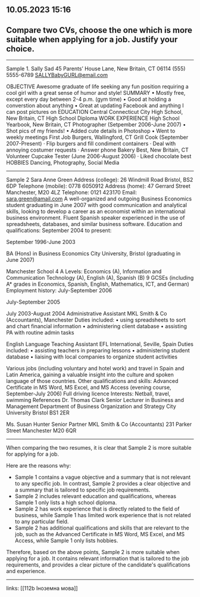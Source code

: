 ## 10.05.2023 15:16

## Compare two CVs, choose the one which is more suitable when applying for a job. Justify your choice.

---

Sample 1.
Sally Sad
45 Parents’ House Lane, New Britain, CT 06114
(555) 5555-6789 SALLYBabyGURL@email.com

OBJECTIVE
Awesome graduate of life seeking any fun position requiring a cool girl with a great sense of humor and style!
SUMMARY
• Mostly free, except every day between 2-4 p.m. (gym time)
• Good at holding a converstion about anything
• Great at updating Facebook and anything I can post pictures on
EDUCATION
Central Connecticut City High School, New Britain, CT
High School Diploma
WORK EXPERIENCE
High School Yearbook, New Britain, CT
Photographer (Setpember 2006-June 2007)
• Shot pics of my friends!
• Added cute details in Photoshop
• Went to weekly meetings
First Job Burgers, Wallingford, CT
Grill Cook (September 2007-Present)
· Flip burgers and fill condiment containers
· Deal with annoying costumer requests
· Answer phone
Bakery Best, New Britain, CT
Volunteer Cupcake Tester (June 2006-August 2006)
· Liked chocolate best
HOBBIES
Dancing, Photography, Social Media

---

Sample 2
Sara Anne Green
Address (college):
26 Windmill Road
Bristol, BS2 6DP
Telephone (mobile): 0778 6050912
Address (home):
47 Gerrard Street
Manchester, M20 4LZ
Telephone: 0121 423170
Email:
sara.green@amail.com
A well-organized and outgoing Business Economics student graduating in June 2007 with good communication and analytical skills, looking to develop a career as an economist within an international business environment. Fluent Spanish speaker experienced in the use of spreadsheets, databases, and similar business software.
Education and qualifications:
September 2004 to present:

September 1996-June 2003

BA (Hons) in Business Economics
City University, Bristol
(graduating in June 2007)

Manchester School
4 A Levels: Economics (A),
Information and Communication Technology (A), English (A), Spanish (B)
9 GCSEs (including A\* grades in Economics, Spanish, English, Mathematics, ICT, and German)
Employment history:
July-September 2006

July-September 2005

July 2003-August 2004
Administrative Assistant
MKL Smith & Co (Accountants), Manchester
Duties included:
• using spreadsheets to sort and chart financial information
• administering client database
• assisting PA with routine admin tasks

English Language Teaching Assistant
EFL International, Seville, Spain
Duties included:
• assisting teachers in preparing lessons
• administering student database
• liaising with local companies to organize student activities

Various jobs (including voluntary and hotel work) and travel in Spain and Latin America, gaining a valuable insight into the culture and spoken language of those countries.
Other qualifications and skills:
Advanced Certificate in MS Word, MS Excel, and MS Access (evening course, September-July 2006)
Full driving licence
Interests:
Netball, travel, swimming
References
Dr. Thomas Clark
Senior Lecturer in Business and Management
Department of Business Organization and Strategy
City University Bristol BS1 2ER

Ms. Susan Hunter
Senior Partner
MKL Smith & Co (Accountants)
231 Parker Street
Manchester M20 6QR

---

When comparing the two resumes, it is clear that Sample 2 is more suitable for applying for a job.

Here are the reasons why:

- Sample 1 contains a vague objective and a summary that is not relevant to any specific job. In contrast, Sample 2 provides a clear objective and a summary that is tailored to specific job requirements.
- Sample 2 includes relevant education and qualifications, whereas Sample 1 only lists a high school diploma.
- Sample 2 has work experience that is directly related to the field of business, while Sample 1 has limited work experience that is not related to any particular field.
- Sample 2 has additional qualifications and skills that are relevant to the job, such as the Advanced Certificate in MS Word, MS Excel, and MS Access, while Sample 1 only lists hobbies.

Therefore, based on the above points, Sample 2 is more suitable when applying for a job. It contains relevant information that is tailored to the job requirements, and provides a clear picture of the candidate's qualifications and experience.






---

links: [[112b Іноземна мова]]


